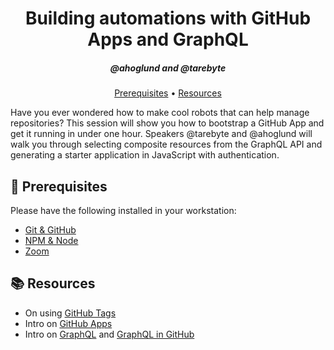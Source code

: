<h1 align="center">Building automations with GitHub Apps and GraphQL</h1>
<h5 align="center">@ahoglund and @tarebyte</h3>

<p align="center">
  <a href="#mega-prerequisites">Prerequisites</a> •  
  <a href="#books-resources">Resources</a>
</p>

Have you ever wondered how to make cool robots that can help manage repositories? This session will show you how to bootstrap a GitHub App and get it running in under one hour. Speakers @tarebyte and @ahoglund will walk you through selecting composite resources from the GraphQL API and generating a starter application in JavaScript with authentication.

## :mega: Prerequisites
Please have the following installed in your workstation:
- [Git & GitHub](https://help.github.com/en/github/getting-started-with-github/set-up-git#setting-up-git)
- [NPM & Node](https://docs.npmjs.com/downloading-and-installing-node-js-and-npm)
- [Zoom](https://zoom.us/download)

## :books: Resources
- On using [GitHub Tags](https://developer.github.com/v3/git/tags/)
- Intro on [GitHub Apps](https://developer.github.com/apps/about-apps/)
- Intro on [GraphQL](https://graphql.org/learn/) and [GraphQL in GitHub](https://developer.github.com/v4/)
